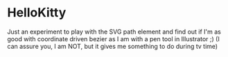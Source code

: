 HelloKitty
==========

Just an experiment to play with the SVG path element and find out if I'm as good with coordinate driven bezier as I am with a pen tool in Illustrator ;) (I can assure you, I am NOT, but it gives me something to do during tv time)
